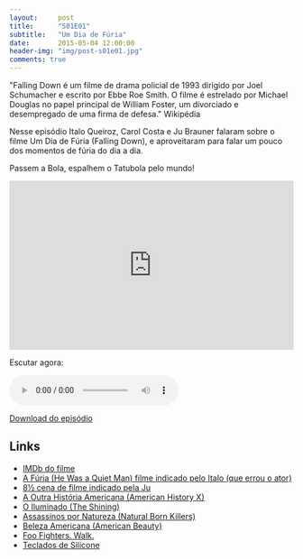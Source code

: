 ```yaml
---
layout:     post
title:      "S01E01"
subtitle:   "Um Dia de Fúria"
date:       2015-05-04 12:00:00
header-img: "img/post-s01e01.jpg"
comments: true
---
```


<p>"Falling Down é um filme de drama policial de 1993 dirigido por Joel Schumacher e escrito por Ebbe Roe Smith. O filme é estrelado por Michael Douglas no papel principal de William Foster, um divorciado e desempregado de uma firma de defesa." Wikipédia</p>

<p>Nesse episódio Italo Queiroz, Carol Costa e Ju Brauner falaram sobre o filme Um Dia de Fúria (Falling Down), e aproveitaram para falar um pouco dos momentos de fúria do dia a dia.</p>

<p>Passem a Bola, espalhem o Tatubola pelo mundo!</p>

<iframe width="100%" height="300" scrolling="no" frameborder="no" src="https://w.soundcloud.com/player/?url=https%3A//api.soundcloud.com/tracks/210605511&amp;auto_play=false&amp;hide_related=false&amp;show_comments=true&amp;show_user=true&amp;show_reposts=false&amp;visual=true"></iframe>

<p>Escutar agora:</p>
<audio controls>
	<source src="https://podcastmachine.com/podcasts/18501/episodes/107202/media_files/249468/download/3/file_128kb.mp3" type="audio/ogg" />
	<source src="https://podcastmachine.com/podcasts/18501/episodes/107202/media_files/249469/download/3/file_128kb.m4a" type="audio/mpeg" />
	<a href="https://podcastmachine.com/podcasts/18501/episodes/107202/media_files/249468/download/3/file_128kb.mp3">s01e01</a>
</audio>
<p>
<a href="https://podcastmachine.com/podcasts/18501/episodes/107202/media_files/249468/download/3/file_128kb.mp3">Download do episódio</a> 
</p>

<h2 class="section-heading">Links</h2>

<p>
	<ul>
		<li><a href="http://www.imdb.com/title/tt0106856/" target="_blank">IMDb do filme</a></li>
		<li><a href="http://www.imdb.com/title/tt0760311/?ref_=nv_sr_1" target="_blank">A Fúria (He Was a Quiet Man) filme indicado pelo Italo (que errou o ator)</a></li>
		<li><a href="https://www.youtube.com/watch?v=6TsElhgMeXE&feature=youtu.be" target="_blank">8½ cena de filme indicado pela Ju</a></li>
		<li><a href="http://www.imdb.com/title/tt0120586/?ref_=fn_al_tt_1" target="_blank">A Outra História Americana (American History X)</a></li>
		<li><a href="http://www.imdb.com/title/tt0081505/?ref_=fn_al_tt_1" target="_blank">O Iluminado (The Shining)</a></li>
		<li><a href="http://www.imdb.com/title/tt0110632/?ref_=fn_al_tt_1" target="_blank">Assassinos por Natureza (Natural Born Killers)</a></li>
		<li><a href="http://www.imdb.com/title/tt0169547/?ref_=fn_al_tt_1" target="_blank">Beleza Americana (American Beauty)</a></li>
		<li><a href="https://www.youtube.com/watch?v=4PkcfQtibmU" target="_blank">Foo Fighters. Walk.</a></li>
		<li><a href="http://informatica.mercadolivre.com.br/teclado-de-silicone" target="_blank">Teclados de Silicone</a></li>
	</ul>
</p>
